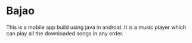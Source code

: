 # Bajao
This is a mobile app build using java in android. It is a music player which can play all the downloaded songs in any order.
